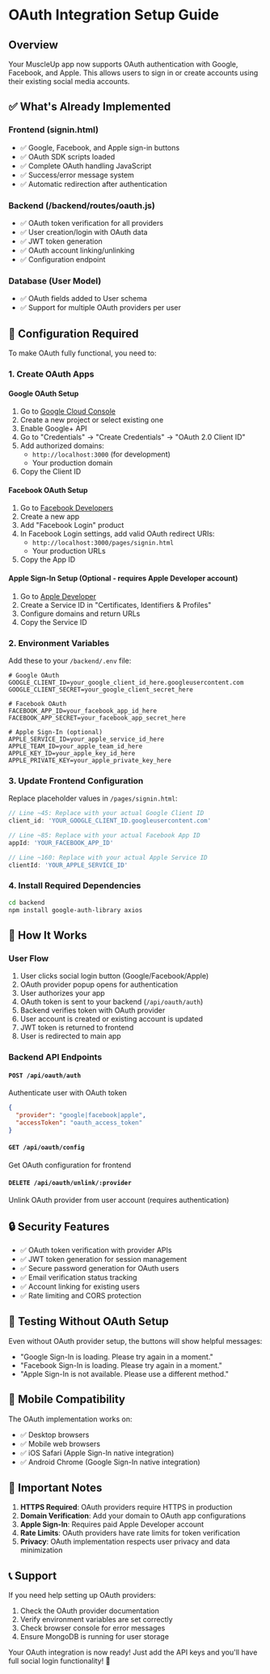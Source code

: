 # OAuth Integration Setup Guide

## Overview
Your MuscleUp app now supports OAuth authentication with Google, Facebook, and Apple. This allows users to sign in or create accounts using their existing social media accounts.

## ✅ What's Already Implemented

### Frontend (signin.html)
- ✅ Google, Facebook, and Apple sign-in buttons
- ✅ OAuth SDK scripts loaded
- ✅ Complete OAuth handling JavaScript
- ✅ Success/error message system
- ✅ Automatic redirection after authentication

### Backend (/backend/routes/oauth.js)
- ✅ OAuth token verification for all providers
- ✅ User creation/login with OAuth data
- ✅ JWT token generation
- ✅ OAuth account linking/unlinking
- ✅ Configuration endpoint

### Database (User Model)
- ✅ OAuth fields added to User schema
- ✅ Support for multiple OAuth providers per user

## 🔧 Configuration Required

To make OAuth fully functional, you need to:

### 1. Create OAuth Apps

#### Google OAuth Setup
1. Go to [Google Cloud Console](https://console.cloud.google.com/)
2. Create a new project or select existing one
3. Enable Google+ API
4. Go to "Credentials" → "Create Credentials" → "OAuth 2.0 Client ID"
5. Add authorized domains:
   - `http://localhost:3000` (for development)
   - Your production domain
6. Copy the Client ID

#### Facebook OAuth Setup
1. Go to [Facebook Developers](https://developers.facebook.com/)
2. Create a new app
3. Add "Facebook Login" product
4. In Facebook Login settings, add valid OAuth redirect URIs:
   - `http://localhost:3000/pages/signin.html`
   - Your production URLs
5. Copy the App ID

#### Apple Sign-In Setup (Optional - requires Apple Developer account)
1. Go to [Apple Developer](https://developer.apple.com/)
2. Create a Service ID in "Certificates, Identifiers & Profiles"
3. Configure domains and return URLs
4. Copy the Service ID

### 2. Environment Variables

Add these to your `/backend/.env` file:

```env
# Google OAuth
GOOGLE_CLIENT_ID=your_google_client_id_here.googleusercontent.com
GOOGLE_CLIENT_SECRET=your_google_client_secret_here

# Facebook OAuth
FACEBOOK_APP_ID=your_facebook_app_id_here
FACEBOOK_APP_SECRET=your_facebook_app_secret_here

# Apple Sign-In (optional)
APPLE_SERVICE_ID=your_apple_service_id_here
APPLE_TEAM_ID=your_apple_team_id_here
APPLE_KEY_ID=your_apple_key_id_here
APPLE_PRIVATE_KEY=your_apple_private_key_here
```

### 3. Update Frontend Configuration

Replace placeholder values in `/pages/signin.html`:

```javascript
// Line ~45: Replace with your actual Google Client ID
client_id: 'YOUR_GOOGLE_CLIENT_ID.googleusercontent.com'

// Line ~85: Replace with your actual Facebook App ID  
appId: 'YOUR_FACEBOOK_APP_ID'

// Line ~160: Replace with your actual Apple Service ID
clientId: 'YOUR_APPLE_SERVICE_ID'
```

### 4. Install Required Dependencies

```bash
cd backend
npm install google-auth-library axios
```

## 🚀 How It Works

### User Flow
1. User clicks social login button (Google/Facebook/Apple)
2. OAuth provider popup opens for authentication
3. User authorizes your app
4. OAuth token is sent to your backend (`/api/oauth/auth`)
5. Backend verifies token with OAuth provider
6. User account is created or existing account is updated
7. JWT token is returned to frontend
8. User is redirected to main app

### Backend API Endpoints

#### `POST /api/oauth/auth`
Authenticate user with OAuth token
```json
{
  "provider": "google|facebook|apple",
  "accessToken": "oauth_access_token"
}
```

#### `GET /api/oauth/config`
Get OAuth configuration for frontend

#### `DELETE /api/oauth/unlink/:provider`
Unlink OAuth provider from user account (requires authentication)

## 🔒 Security Features

- ✅ OAuth token verification with provider APIs
- ✅ JWT token generation for session management
- ✅ Secure password generation for OAuth users
- ✅ Email verification status tracking
- ✅ Account linking for existing users
- ✅ Rate limiting and CORS protection

## 🧪 Testing Without OAuth Setup

Even without OAuth provider setup, the buttons will show helpful messages:
- "Google Sign-In is loading. Please try again in a moment."
- "Facebook Sign-In is loading. Please try again in a moment."
- "Apple Sign-In is not available. Please use a different method."

## 📱 Mobile Compatibility

The OAuth implementation works on:
- ✅ Desktop browsers
- ✅ Mobile web browsers
- ✅ iOS Safari (Apple Sign-In native integration)
- ✅ Android Chrome (Google Sign-In native integration)

## 🚨 Important Notes

1. **HTTPS Required**: OAuth providers require HTTPS in production
2. **Domain Verification**: Add your domain to OAuth app configurations
3. **Apple Sign-In**: Requires paid Apple Developer account
4. **Rate Limits**: OAuth providers have rate limits for token verification
5. **Privacy**: OAuth implementation respects user privacy and data minimization

## 📞 Support

If you need help setting up OAuth providers:
1. Check the OAuth provider documentation
2. Verify environment variables are set correctly
3. Check browser console for error messages
4. Ensure MongoDB is running for user storage

Your OAuth integration is now ready! Just add the API keys and you'll have full social login functionality! 🎉
